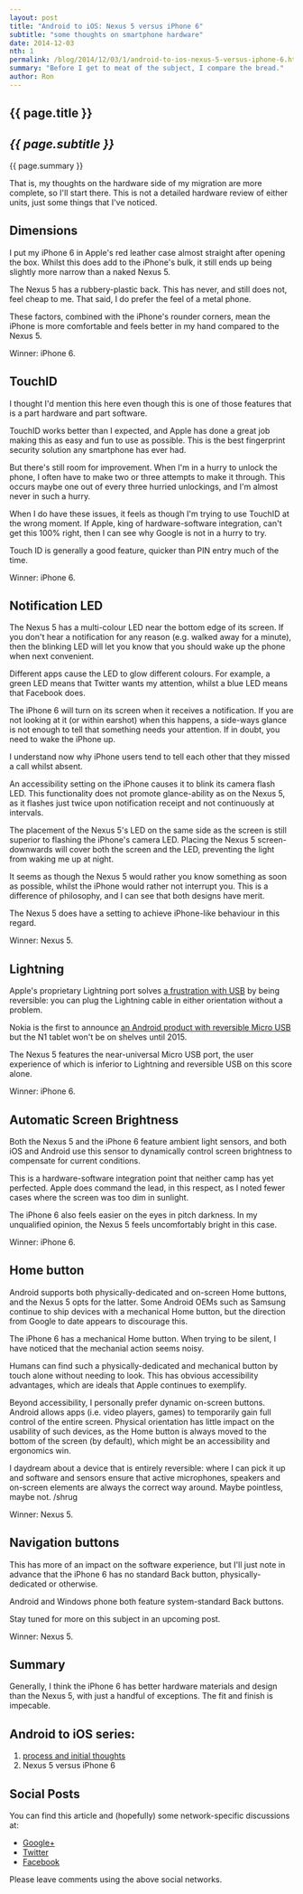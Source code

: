 ```yaml
---
layout: post
title: "Android to iOS: Nexus 5 versus iPhone 6"
subtitle: "some thoughts on smartphone hardware"
date: 2014-12-03
nth: 1
permalink: /blog/2014/12/03/1/android-to-ios-nexus-5-versus-iphone-6.html
summary: "Before I get to meat of the subject, I compare the bread."
author: Ron
---
```


## {{ page.title }}

## _{{ page.subtitle }}_

{{ page.summary }}

That is, my thoughts on the hardware side of my migration are more complete,
so I'll start there. This is not a detailed hardware review of either units,
just some things that I've noticed.


## Dimensions

I put my iPhone 6 in Apple's red leather case almost straight after opening the
box. Whilst this does add to the iPhone's bulk, it still ends up being slightly
more narrow than a naked Nexus 5.

The Nexus 5 has a rubbery-plastic back. This has never, and still does not, feel
cheap to me. That said, I do prefer the feel of a metal phone.

These factors, combined with the iPhone's rounder corners, mean the iPhone is
more comfortable and feels better in my hand compared to the Nexus 5.

Winner: iPhone 6.


## TouchID

I thought I'd mention this here even though this is one of those features that
is a part hardware and part software.

TouchID works better than I expected, and Apple has done a great job making
this as easy and fun to use as possible. This is the best fingerprint security
solution any smartphone has ever had.

But there's still room for improvement. When I'm in a hurry to unlock the phone,
I often have to make two or three attempts to make it through. This occurs
maybe one out of every three hurried unlockings, and I'm almost never in such a
hurry.

When I do have these issues, it feels as though I'm trying to use TouchID at the
wrong moment. If Apple, king of hardware-software integration, can't get this
100% right, then I can see why Google is not in a hurry to try.

Touch ID is generally a good feature, quicker than PIN entry much of the time.

Winner: iPhone 6.


## Notification LED

The Nexus 5 has a multi-colour LED near the bottom edge of its screen. If you
don't hear a notification for any reason (e.g. walked away for a minute), then
the blinking LED will let you know that you should wake up the phone when next
convenient.

Different apps cause the LED to glow different colours. For example, a green LED
means that Twitter wants my attention, whilst a blue LED means that Facebook
does.

The iPhone 6 will turn on its screen when it receives a notification. If you are
not looking at it (or within earshot) when this happens, a side-ways glance is
not enough to tell that something needs your attention. If in doubt, you need to
wake the iPhone up.

I understand now why iPhone users tend to tell each other that they missed a
call whilst absent.

An accessibility setting on the iPhone causes it to blink its camera flash LED.
This functionality does not promote glance-ability as on the Nexus 5, as it
flashes just twice upon notification receipt and not continuously at intervals.

The placement of the Nexus 5's LED on the same side as the screen is still
superior to flashing the iPhone's camera LED. Placing the Nexus 5
screen-downwards will cover both the screen and the LED, preventing the light
from waking me up at night.

It seems as though the Nexus 5 would rather you know something as soon as
possible, whilst the iPhone would rather not interrupt you. This is a difference
of philosophy, and I can see that both designs have merit.

The Nexus 5 does have a setting to achieve iPhone-like behaviour in this regard.

Winner: Nexus 5.


## Lightning

Apple's proprietary Lightning port solves [a frustration with USB](http://www.smbc-comics.com/?id=2388) by being
reversible: you can plug the Lightning cable in either orientation without a
problem.

Nokia is the first to announce [an Android product with reversible Micro USB](http://www.theverge.com/2014/11/18/7239695/nokia-n1-first-tablet-with-reversible-usb)
but the N1 tablet won't be on shelves until 2015.

The Nexus 5 features the near-universal Micro USB port, the user experience of
which is inferior to Lightning and reversible USB on this score alone.

Winner: iPhone 6.


## Automatic Screen Brightness

Both the Nexus 5 and the iPhone 6 feature ambient light sensors, and both iOS
and Android use this sensor to dynamically control screen brightness to
compensate for current conditions.

This is a hardware-software integration point that neither camp has yet
perfected. Apple does command the lead, in this respect, as I noted fewer cases
where the screen was too dim in sunlight.

The iPhone 6 also feels easier on the eyes in pitch darkness. In my unqualified
opinion, the Nexus 5 feels uncomfortably bright in this case.

Winner: iPhone 6.


## Home button

Android supports both physically-dedicated and on-screen Home buttons, and the
Nexus 5 opts for the latter. Some Android OEMs such as Samsung continue to ship
devices with a mechanical Home button, but the direction from Google to date
appears to discourage this.

The iPhone 6 has a mechanical Home button. When trying to be silent, I have
noticed that the mechanial action seems noisy.

Humans can find such a physically-dedicated and mechanical button by touch alone
without needing to look. This has obvious accessibility advantages, which are
ideals that Apple continues to exemplify.

Beyond accessibility, I personally prefer dynamic on-screen buttons. Android
allows apps (i.e. video players, games) to temporarily gain full control of the
entire screen. Physical orientation has little impact on the usability of such
devices, as the Home button is always moved to the bottom of the screen (by
default), which might be an accessibility and ergonomics win.

I daydream about a device that is entirely reversible: where I can pick it up
and software and sensors ensure that active microphones, speakers and on-screen
elements are always the correct way around. Maybe pointless, maybe not. /shrug

Winner: Nexus 5.


## Navigation buttons

This has more of an impact on the software experience, but I'll just note in
advance that the iPhone 6 has no standard Back button, physically-dedicated or
otherwise.

Android and Windows phone both feature system-standard Back buttons.

Stay tuned for more on this subject in an upcoming post.

Winner: Nexus 5.


## Summary

Generally, I think the iPhone 6 has better hardware materials and design than
the Nexus 5, with just a handful of exceptions. The fit and finish is impecable.


## Android to iOS series:

1. [process and initial thoughts](/blog/2014/11/25/1/android-to-ios-process-and-initial-thoughts.html)
2. Nexus 5 versus iPhone 6

## Social Posts

You can find this article and (hopefully) some network-specific discussions at:

- [Google+](https://plus.google.com/+RonWaldon/posts/4ZmD9WfwDGN)
- [Twitter](https://twitter.com/jokeyrhyme/status/540029812803260416)
- [Facebook](https://www.facebook.com/jokeyrhyme/posts/10152914723307433)

Please leave comments using the above social networks.
